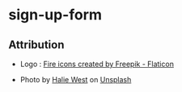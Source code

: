 # sign-up-form

## Attribution

- Logo : <a href="https://www.flaticon.com/free-icons/fire" title="fire icons">Fire icons created by Freepik - Flaticon</a>

- Photo by <a href="https://unsplash.com/@haliewestphoto?utm_source=unsplash&utm_medium=referral&utm_content=creditCopyText">Halie West</a> on <a href="https://unsplash.com/?utm_source=unsplash&utm_medium=referral&utm_content=creditCopyText">Unsplash</a>
